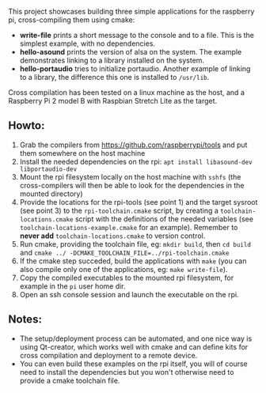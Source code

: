 This project showcases building three simple applications for the raspberry pi, cross-compiling them using cmake:
- **write-file** prints a short message to the console and to a file. This is the simplest example, with no dependencies.
- **hello-asound** prints the version of alsa on the system. The example demonstrates linking to a library installed on the system.
- **hello-portaudio** tries to initialize portaudio. Another example of linking to a library, the difference this one is installed to `/usr/lib`.

Cross compilation has been tested on a linux machine as the host, and a Raspberry Pi 2 model B with Raspbian Stretch Lite as the target.

## Howto:

1) Grab the compilers from https://github.com/raspberrypi/tools and put them somewhere on the host machine
2) Install the needed dependencies on the rpi: `apt install libasound-dev libportaudio-dev`
3) Mount the rpi filesystem locally on the host machine with `sshfs` (the cross-compilers will then be able to look for the dependencies in the mounted directory)
4) Provide the locations for the rpi-tools (see point 1) and the target sysroot (see point 3) to the `rpi-toolchain.cmake` script, by creating a `toolchain-locations.cmake` script with the definitions of the needed variables (see `toolchain-locations-example.cmake` for an example). Remember to **never add** `toolchain-locations.cmake` to version control.
5) Run cmake, providing the toolchain file, eg: `mkdir build`, then `cd build` and `cmake ../ -DCMAKE_TOOLCHAIN_FILE=../rpi-toolchain.cmake`
6) If the cmake step succeded, build the applications with `make` (you can also compile only one of the applications, eg: `make write-file`).
7) Copy the compiled executables to the mounted rpi filesystem, for example in the `pi` user home dir.
8) Open an ssh console session and launch the executable on the rpi.

## Notes:
- The setup/deployment process can be automated, and one nice way is using Qt-creator, which works well with cmake and can define kits for cross compilation and deployment to a remote device.
- You can even build these examples on the rpi itself, you will of course need to install the dependencies but you won't otherwise need to provide a cmake toolchain file.

